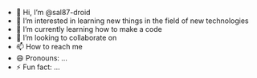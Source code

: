 - 👋 Hi, I’m @sal87-droid
- 👀 I’m interested in learning new things in the field of new technologies
- 🌱 I’m currently learning how to make a code
- 💞️ I’m looking to collaborate on 
- 📫 How to reach me 
- 😄 Pronouns: ...
- ⚡ Fun fact: ...

<!---
sal87-droid/sal87-droid is a ✨ special ✨ repository because its `README.md` (this file) appears on your GitHub profile.
You can click the Preview link to take a look at your changes.
--->
